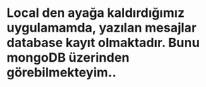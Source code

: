# Local den ayağa kaldırdığımız uygulamamda, yazılan mesajlar database kayıt olmaktadır. Bunu mongoDB üzerinden görebilmekteyim..

